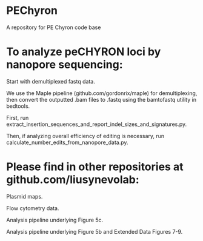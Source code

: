 # PEChyron
A repository for PE Chyron code base

# To analyze peCHYRON loci by nanopore sequencing:

Start with demultiplexed fastq data.

We use the Maple pipeline (github.com/gordonrix/maple) for demultiplexing, then convert the outputted .bam files to .fastq using the bamtofastq utility in bedtools.

First, run extract_insertion_sequences_and_report_indel_sizes_and_signatures.py.

Then, if analyzing overall efficiency of editing is necessary, run calculate_number_edits_from_nanopore_data.py.

# Please find in other repositories at github.com/liusynevolab:

Plasmid maps.

Flow cytometry data.

Analysis pipeline underlying Figure 5c.

Analysis pipeline underlying Figure 5b and Extended Data Figures 7-9.
